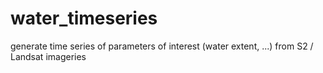 # water_timeseries
generate time series of parameters of interest (water extent, ...) from S2 / Landsat imageries
